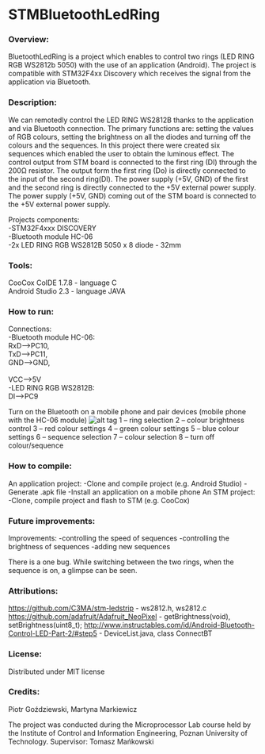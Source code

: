 ﻿# STMBluetoothLedRing

### Overview:
BluetoothLedRing is a project which enables to control two rings (LED RING RGB WS2812b 5050) with the use of an application (Android). The project is compatible with STM32F4xx Discovery which receives the signal from the application via Bluetooth. 

### Description:
We can remotedly control the LED RING WS2812B thanks to the application and via Bluetooth connection. The primary functions are: setting the values of RGB colours, setting the  brightness on all the diodes and turning off the colours and the sequences. In this project there were created six sequences which enabled the user to obtain the luminous effect.
The control output from STM board is connected to the first ring (DI) through the 200Ω resistor.
The output form the first ring (Do) is directly connected to the input of the second ring(DI).
The power supply (+5V, GND) of the first and the second ring is directly connected to the +5V external power supply.
The power supply (+5V, GND) coming out of the STM board is connected to the +5V external power supply.

Projects components:<br />
	-STM32F4xxx DISCOVERY <br />
	-Bluetooth module HC-06 <br />
	-2x LED RING RGB WS2812B 5050 x 8 diode - 32mm <br />

### Tools: 
CooCox CoIDE 1.7.8 - language C  
Android Studio 2.3 - language JAVA

### How to run:
Connections:<br />
	-Bluetooth module HC-06:<br />
        	RxD-->PC10, <br />
		TxD-->PC11, <br />
        	GND-->GND, <br />      
        	VCC-->5V<br />
	-LED RING RGB WS2812B:<br /> 
        	DI-->PC9<br />
	
Turn on the Bluetooth on a mobile phone and pair devices (mobile phone with the HC-06 module)
![alt tag](http://i.imgur.com/9qvkqrC.png) 
  1 – ring selection
  2 – colour brightness control
  3 – red colour settings
  4 – green colour settings
  5 – blue colour settings
  6 – sequence selection
  7 – colour selection
  8 – turn off  colour/sequence

### How to compile:
An application project:
    -Clone and compile project (e.g. Android Studio)
    -Generate .apk file 
    -Install an application on a mobile phone 
An STM project:
    -Clone, compile project and flash to STM (e.g. CooCox)
 	
### Future improvements:
Improvements:
    -controlling the speed  of sequences 
    -controlling the brightness  of sequences 
    -adding new sequences
    
There is a one bug.
While switching between the two rings, when the sequence is on, a glimpse can be seen.


### Attributions:
https://github.com/C3MA/stm-ledstrip - ws2812.h, ws2812.c 
https://github.com/adafruit/Adafruit_NeoPixel - getBrightness(void), setBrightness(uint8_t);
http://www.instructables.com/id/Android-Bluetooth-Control-LED-Part-2/#step5 - DeviceList.java, class ConnectBT

### License:
Distributed under MIT license

### Credits:
Piotr Goździewski,
Martyna Markiewicz

The project was conducted during the Microprocessor Lab course held by the Institute of Control and Information Engineering, Poznan University of Technology.
Supervisor: Tomasz Mańkowski
